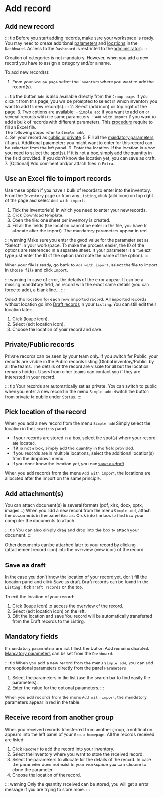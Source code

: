 # Add record

## Add new record
::: tip
Before you start adding records, make sure your workspace is ready. You may need to create additional [parameters](/laboratory-information-management-system/dashboard-parameters.html#create-parameter) and [locations](/laboratory-information-management-system/dashboard-locations.html#create-location) in the `Dashboard`. Access to the `Dashboard` is restricted to the [administrator](/laboratory-information-management-system/dashboard-users-management.html#users-management)).
:::

Creation of categories is not mandatory. However, when you add a new record you have to assign a category and/or a name.

To add new record(s):
1. From your `Groupe page` select the `Inventory` where you want to add the record(s).

::: tip
the button `Add` is also available directly from the `Group page`. If you click it from this page, you will be prompted to select in which inventory you want to add th new record(s).
:::
2. Select (add icon) on top right of the page.
3. Two options are available:
    - `Simple add` if you want to add on or several records with the same parameters.
    - `Add with import` if you want to add a bulk of records with different parameters. This [procedure](/laboratory-information-management-system/add-record.html#use-an-excel-file-to-import-records) require to fill an Excel file.  
The following steps refer to `Simple add`.   
4. Set your record as [public or private](/laboratory-information-management-system/add-record.html#private-public-records). 
5. Fill all the [mandatory parameters](/laboratory-information-management-system/dashboard-parameters.html#mandatory-parameters) (if any). Additional parameters you might want to enter for this record can be selected from the left panel.
6. Enter the location. If the location is a box you need to select the spot(s). If it is not a box, simply add the quantity in the field provided. If you don’t know the location yet, you can save as draft. 
7. [Optional] Add comment and/or attach files in `Extra`.


## Use an Excel file to import records
Use these option if you have a bulk of records to enter into the inventory.
From the `Inventory` page or from any `Listing`, click (add icon) on top right of the page and select `Add with import`:
1. Tick the inventorie(s) in which you need to enter your new records.
2. Click Download template.
3. Open the file: one sheet per inventory is created.
4. Fill all the fields (the location cannot be enter in the file, you have to allocate after the import). The mandatory parameters appear in red.

::: warning
Make sure you enter the good value for the parameter set as “Select” in your workspace. To make the process easier, the ID of the options are referenced in a separate sheet. If your parameter is a “Select” type just enter the ID of the option (and note the name of the option).
:::

When your file is ready, go back to `Add with import`, select the file to import in `Choose file` and click `Import`.

::: warning
In case of error, the details of the error appear. It can be a missing mandatory field, an record with the exact same details (you can force to add), a blank line...
:::

Select the location for each new imported record.
All imported records without location go into [Draft records](/laboratory-information-management-system/search-record.html#draft-records) in your `Listing`. You can still edit their location later:
1. Click (loupe icon).
2. Select (edit location icon).
3. Choose the location of your record and save.

## Private/Public records
Private records can be seen by your team only. If you switch for Public, your records are visible in the Public records listing (Global inventory/Public) by all the teams. The details of the record are visible for all but the location remains hidden. Users from other teams can contact you if they are interested in your record.

::: tip
Your records are automatically set as private. You can switch to public when you enter a new record in the menu `Simple add`: Switch the button from private to public under `Status`.
:::

## Pick location of the record
When you add a new record from the menu `Simple add` Simply select the location in the `Locations` panel.
* If your records are stored in a box, select the spot(s) where your record are located.
* If it is not a box, simply add the quantity in the field provided.
* If you records are in multiple locations, select the additional location(s) from the dropdown menu.
* If you don’t know the location yet, you can [save as draft](/laboratory-information-management-system/search-record.html#draft-records).

When you add records from the menu `Add with import`, the locations are allocated after the import on the same principle.

## Add attachment(s)
You can attach document(s) in several formats (pdf, xlsx, docx, pptx, images…)
When you add a new record from the menu `Simple add`, attach the documents in the panel `Extras`. Click into the box to find into your computer the documents to attach.

::: tip
You can also simply drag and drop into the box to attach your document.
:::

Other documents can be attached later to your record by clicking (attachement record icon) into the overview (view icon) of the record.

## Save as draft
In the case you don’t know the location of your record yet, don’t fill the location panel and click Save as draft.
Draft records can be found in the `Listing` : tick `Draft records` on the top.

To edit the location of your record:
1. Click (loupe icon) to access the overview of the record.
2. Select (edit location icon) on the left.
3. Edit the location and save
You record will be automatically transferred from the Draft records to the Listing.

## Mandatory fields
If mandatory parameters are not filled, the button Add remains disabled. [Mandatory parameters](/laboratory-information-management-system/dashboard-parameters.html#mandatory-parameters) can be set from the `Dashboard`.

::: tip
When you add a new record from the menu `Simple add`, you can add more optional parameters directly from the panel `Parameters`
1. Select the parameters in the list (use the search bar to find easily the parameters).
2. Enter the value for the optional parameters.
:::

When you add records from the menu `Add with import`, the mandatory parameters appear in red in the table.

## Receive record from another group
When you received records transferred from another group, a notification appears into the left panel of your `Group homepage`.
All the records received are listed:
1. Click `Recover` to add the record into your inventory.
2. Select the Inventory where you want to store the received record.
3. Select the parameters to allocate for the details of the record. In case the parameter does not exist in your workspace you can choose to clone the parameter.
4. Choose the location of the record.

::: warning
Only the quantity received can be stored, you will get a error message if you are trying to store more.
:::

